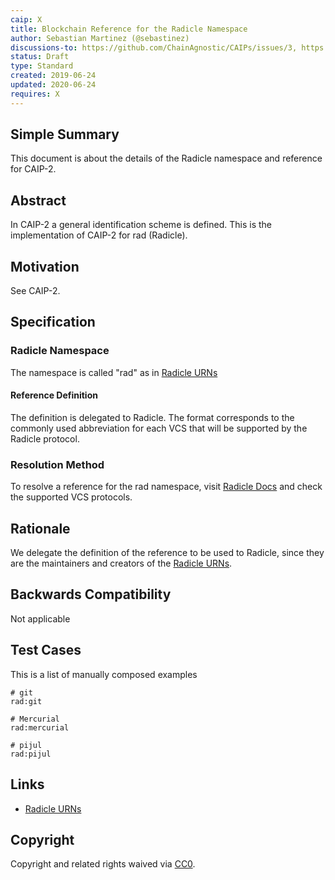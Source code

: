 ```yaml
---
caip: X
title: Blockchain Reference for the Radicle Namespace
author: Sebastian Martinez (@sebastinez)
discussions-to: https://github.com/ChainAgnostic/CAIPs/issues/3, https://github.com/ChainAgnostic/CAIPs/pull/1
status: Draft
type: Standard
created: 2019-06-24
updated: 2020-06-24
requires: X
---
```


## Simple Summary

This document is about the details of the Radicle namespace and reference for CAIP-2.

## Abstract

In CAIP-2 a general identification scheme is defined. This is the
implementation of CAIP-2 for rad (Radicle).

## Motivation

See CAIP-2.

## Specification

### Radicle Namespace

The namespace is called "rad" as in [Radicle URNs](https://docs.radicle.xyz/docs/understanding-radicle/how-it-works#radicle-urns)

#### Reference Definition

The definition is delegated to Radicle. The format corresponds to the commonly used abbreviation for each VCS that will be supported by the Radicle protocol.

### Resolution Method

To resolve a reference for the rad namespace, visit [Radicle Docs](https://docs.radicle.xyz/docs/understanding-radicle/how-it-works) and check the supported VCS protocols.

## Rationale

We delegate the definition of the reference to be used to Radicle, since they are the maintainers and creators of the [Radicle URNs](https://docs.radicle.xyz/docs/understanding-radicle/how-it-works#radicle-urns).

## Backwards Compatibility

Not applicable

## Test Cases

This is a list of manually composed examples

```
# git
rad:git

# Mercurial 
rad:mercurial

# pijul
rad:pijul
```

## Links

- [Radicle URNs](https://docs.radicle.xyz/docs/understanding-radicle/how-it-works#radicle-urns)

## Copyright

Copyright and related rights waived via [CC0](https://creativecommons.org/publicdomain/zero/1.0/).
